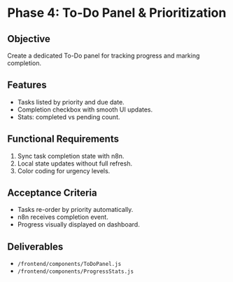 # Phase 4: To-Do Panel & Prioritization

## Objective
Create a dedicated To-Do panel for tracking progress and marking completion.

## Features
- Tasks listed by priority and due date.
- Completion checkbox with smooth UI updates.
- Stats: completed vs pending count.

## Functional Requirements
1. Sync task completion state with n8n.
2. Local state updates without full refresh.
3. Color coding for urgency levels.

## Acceptance Criteria
- Tasks re-order by priority automatically.
- n8n receives completion event.
- Progress visually displayed on dashboard.

## Deliverables
- `/frontend/components/ToDoPanel.js`  
- `/frontend/components/ProgressStats.js`

<!-- End of file -->